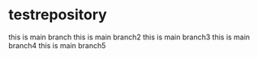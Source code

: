 # testrepository
this is main branch
this is main branch2
this is main branch3
this is main branch4
this is main branch5
